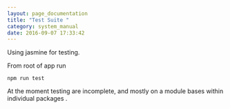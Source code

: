 ```yaml
---
layout: page_documentation
title: "Test Suite "
category: system_manual
date: 2016-09-07 17:33:42
---
```



Using jasmine for testing. 

From root of app run 

```
npm run test
```


At the moment testing are incomplete, and mostly on a module bases within individual packages . 
